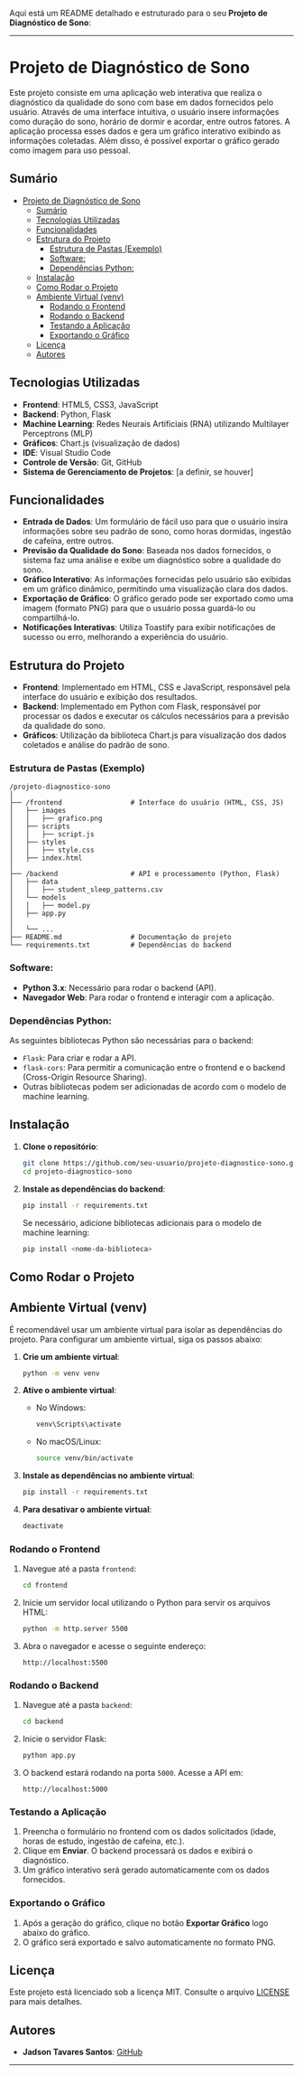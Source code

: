 Aqui está um README detalhado e estruturado para o seu **Projeto de Diagnóstico de Sono**:

---

# Projeto de Diagnóstico de Sono

Este projeto consiste em uma aplicação web interativa que realiza o diagnóstico da qualidade do sono com base em dados fornecidos pelo usuário. Através de uma interface intuitiva, o usuário insere informações como duração do sono, horário de dormir e acordar, entre outros fatores. A aplicação processa esses dados e gera um gráfico interativo exibindo as informações coletadas. Além disso, é possível exportar o gráfico gerado como imagem para uso pessoal.

## Sumário

- [Projeto de Diagnóstico de Sono](#projeto-de-diagnóstico-de-sono)
  - [Sumário](#sumário)
  - [Tecnologias Utilizadas](#tecnologias-utilizadas)
  - [Funcionalidades](#funcionalidades)
  - [Estrutura do Projeto](#estrutura-do-projeto)
    - [Estrutura de Pastas (Exemplo)](#estrutura-de-pastas-exemplo)
    - [Software:](#software)
    - [Dependências Python:](#dependências-python)
  - [Instalação](#instalação)
  - [Como Rodar o Projeto](#como-rodar-o-projeto)
  - [Ambiente Virtual (venv)](#ambiente-virtual-venv)
    - [Rodando o Frontend](#rodando-o-frontend)
    - [Rodando o Backend](#rodando-o-backend)
    - [Testando a Aplicação](#testando-a-aplicação)
    - [Exportando o Gráfico](#exportando-o-gráfico)
  - [Licença](#licença)
  - [Autores](#autores)

## Tecnologias Utilizadas

- **Frontend**: HTML5, CSS3, JavaScript
- **Backend**: Python, Flask
- **Machine Learning**: Redes Neurais Artificiais (RNA) utilizando Multilayer Perceptrons (MLP)
- **Gráficos**: Chart.js (visualização de dados)
- **IDE**: Visual Studio Code
- **Controle de Versão**: Git, GitHub
- **Sistema de Gerenciamento de Projetos**: [a definir, se houver]

## Funcionalidades

- **Entrada de Dados**: Um formulário de fácil uso para que o usuário insira informações sobre seu padrão de sono, como horas dormidas, ingestão de cafeína, entre outros.
- **Previsão da Qualidade do Sono**: Baseada nos dados fornecidos, o sistema faz uma análise e exibe um diagnóstico sobre a qualidade do sono.
- **Gráfico Interativo**: As informações fornecidas pelo usuário são exibidas em um gráfico dinâmico, permitindo uma visualização clara dos dados.
- **Exportação de Gráfico**: O gráfico gerado pode ser exportado como uma imagem (formato PNG) para que o usuário possa guardá-lo ou compartilhá-lo.
- **Notificações Interativas**: Utiliza Toastify para exibir notificações de sucesso ou erro, melhorando a experiência do usuário.

## Estrutura do Projeto

- **Frontend**: Implementado em HTML, CSS e JavaScript, responsável pela interface do usuário e exibição dos resultados.
- **Backend**: Implementado em Python com Flask, responsável por processar os dados e executar os cálculos necessários para a previsão da qualidade do sono.
- **Gráficos**: Utilização da biblioteca Chart.js para visualização dos dados coletados e análise do padrão de sono.

### Estrutura de Pastas (Exemplo)

```
/projeto-diagnostico-sono
│
├── /frontend                 # Interface do usuário (HTML, CSS, JS)
│   ├── images
│   │   ├── grafico.png
│   ├── scripts
│   │   ├── script.js
│   ├── styles
│   │   ├── style.css
│   ├── index.html
│
├── /backend                  # API e processamento (Python, Flask)
│   ├── data
│   │   ├── student_sleep_patterns.csv
│   └── models
│   │   ├── model.py
│   ├── app.py
│
│   └── ...
├── README.md                 # Documentação do projeto
└── requirements.txt          # Dependências do backend
```

### Software:

- **Python 3.x**: Necessário para rodar o backend (API).
- **Navegador Web**: Para rodar o frontend e interagir com a aplicação.

### Dependências Python:

As seguintes bibliotecas Python são necessárias para o backend:

- `Flask`: Para criar e rodar a API.
- `flask-cors`: Para permitir a comunicação entre o frontend e o backend (Cross-Origin Resource Sharing).
- Outras bibliotecas podem ser adicionadas de acordo com o modelo de machine learning.

## Instalação

1. **Clone o repositório**:

   ```bash
   git clone https://github.com/seu-usuario/projeto-diagnostico-sono.git
   cd projeto-diagnostico-sono
   ```

2. **Instale as dependências do backend**:

   ```bash
   pip install -r requirements.txt
   ```

   Se necessário, adicione bibliotecas adicionais para o modelo de machine learning:

   ```bash
   pip install <nome-da-biblioteca>
   ```

## Como Rodar o Projeto

## Ambiente Virtual (venv)

É recomendável usar um ambiente virtual para isolar as dependências do projeto. Para configurar um ambiente virtual, siga os passos abaixo:

1. **Crie um ambiente virtual**:

   ```bash
   python -m venv venv
   ```

2. **Ative o ambiente virtual**:

   - No Windows:

     ```bash
     venv\Scripts\activate
     ```

   - No macOS/Linux:

     ```bash
     source venv/bin/activate
     ```

3. **Instale as dependências no ambiente virtual**:

   ```bash
   pip install -r requirements.txt
   ```

4. **Para desativar o ambiente virtual**:

   ```bash
   deactivate
   ```

### Rodando o Frontend

1. Navegue até a pasta `frontend`:

   ```bash
   cd frontend
   ```

2. Inicie um servidor local utilizando o Python para servir os arquivos HTML:

   ```bash
   python -m http.server 5500
   ```

3. Abra o navegador e acesse o seguinte endereço:

   ```url
   http://localhost:5500
   ```

### Rodando o Backend

1. Navegue até a pasta `backend`:

   ```bash
   cd backend
   ```

2. Inicie o servidor Flask:

   ```bash
   python app.py
   ```

3. O backend estará rodando na porta `5000`. Acesse a API em:

   ```url
   http://localhost:5000
   ```

### Testando a Aplicação

1. Preencha o formulário no frontend com os dados solicitados (idade, horas de estudo, ingestão de cafeína, etc.).
2. Clique em **Enviar**. O backend processará os dados e exibirá o diagnóstico.
3. Um gráfico interativo será gerado automaticamente com os dados fornecidos.

### Exportando o Gráfico

1. Após a geração do gráfico, clique no botão **Exportar Gráfico** logo abaixo do gráfico.
2. O gráfico será exportado e salvo automaticamente no formato PNG.

## Licença

Este projeto está licenciado sob a licença MIT. Consulte o arquivo [LICENSE](LICENSE) para mais detalhes.

## Autores

- **Jadson Tavares Santos**: [GitHub](https://github.com/TSjadness)

---
